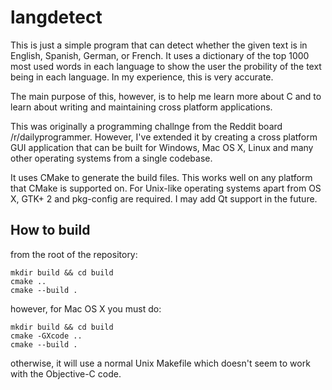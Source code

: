 langdetect
==========

This is just a simple program that can detect whether the given text is in English, Spanish, German, or French.
It uses a dictionary of the top 1000 most used words in each language to show the user the probility of the text
being in each language. In my experience, this is very accurate. 

The main purpose of this, however, is to help me learn more about C and to learn about writing and maintaining cross platform applications.

This was originally a programming challnge from the Reddit board /r/dailyprogrammer. However, I've extended it
by creating a cross platform GUI application that can be built for Windows, Mac OS X, Linux and many other
operating systems from a single codebase.

It uses CMake to generate the build files. This works well on any platform that CMake is supported on. For Unix-like
operating systems apart from OS X, GTK+ 2 and pkg-config are required. I may add Qt support in the future. 

How to build
------------
from the root of the repository:

	mkdir build && cd build
	cmake ..
	cmake --build .

however, for Mac OS X you must do:

	mkdir build && cd build
	cmake -GXcode ..
	cmake --build .

otherwise, it will use a normal Unix Makefile which doesn't seem to work with the Objective-C code.
